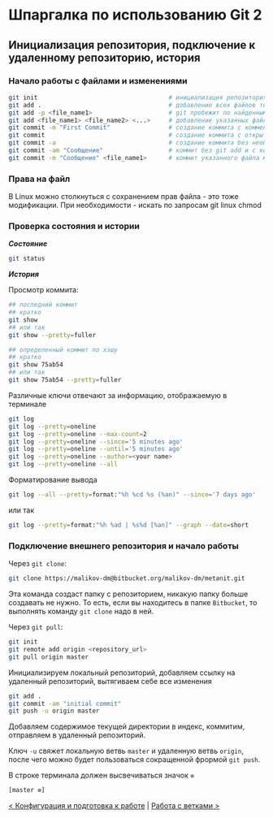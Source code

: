# Шпаргалка по использованию Git 2

## Инициализация репозитория, подключение к удаленному репозиторию, история

### Начало работы с файлами и изменениями

```bash
git init                                    # инициализация репозитория в текущей папке
git add .                                   # добавление всех файлов текущего каталога в индекс
git add -p <file_name1>                     # git пробежит по найденным изменениям файла и спросит, добавлять его в индекс или нет
git add <file_name1> <file_name2> <...>     # добавление указанных файлов и каталогов
git commit -m "First Commit"                # создание коммита с комментарием в командной строке
git commit                                  # создание коммита с открытием внешнего текстового редактора
git commit -a                               # создание коммита без необходимости писать git add
git commit -am "Сообщение"                  # коммит без git add и с комметарием прямо в командной строке
git commit -m "Сообщение" <file_name1>      # коммит указанного файла минуя индекс
```

### Права на файл

В Linux можно столкнуться с сохранением прав файла - это тоже модификации. При необходимости - искать по запросам git linux chmod

### Проверка состояния и истории

***Состояние***

```bash
git status
```

***История***

Просмотр коммита:

```bash
## последний коммит
## кратко
git show
## или так
git show --pretty=fuller

## определенный коммит по хэшу
## кратко
git show 75ab54
## или так
git show 75ab54 --pretty=fuller
```

Различные ключи отвечают за информацию, отображаемую в терминале

```bash
git log
git log --pretty=oneline
git log --pretty=oneline --max-count=2
git log --pretty=oneline --since='5 minutes ago'
git log --pretty=oneline --until='5 minutes ago'
git log --pretty=oneline --author=<your name>
git log --pretty=oneline --all
```

Форматирование вывода

```bash
git log --all --pretty=format:"%h %cd %s (%an)" --since='7 days ago'
```

или так

```bash
git log --pretty=format:"%h %ad | %s%d [%an]" --graph --date=short
```

### Подключение внешнего репозитория и начало работы

Через `git clone`:

```bash
git clone https://malikov-dm@bitbucket.org/malikov-dm/metanit.git
```

Эта команда создаст папку с репозиторием, никакую папку больше создавать не нужно.
То есть, если вы находитесь в папке `Bitbucket`, то выполнять команду `git clone` надо в ней.

Через `git pull`:

```bash
git init
git remote add origin <repository_url>
git pull origin master
```

Инициализируем локальный репозиторий, добавляем ссылку на удаленный репозиторий, вытягиваем себе все изменения

```bash
git add .
git commit -am "initial commit"
git push -u origin master
```

Добавляем содержимое текущей директории в индекс, коммитим, отправляем в удаленный репозиторий.

Ключ `-u` свяжет локальную ветвь `master` и удаленную ветвь `origin`, после чего можно будет пользоваться сокращенной фрормой `git push`.

В строке терминала должен высвечиваться значок `≡`

```bash
[master ≡]
```

[< Конфигурация и подготовка к работе](git-cheat-sheet-1.md) | [Работа с ветками >](git-cheat-sheet-3.md)